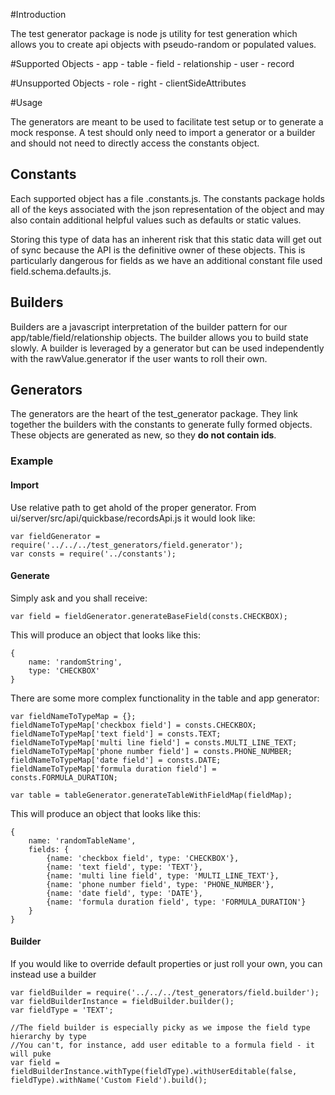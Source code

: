 #Introduction

The test generator package is node js utility for test generation which allows you to create api objects
with pseudo-random or populated values.

#Supported Objects
    - app
    - table
    - field
    - relationship
    - user
    - record

#Unsupported Objects
    - role
    - right
    - clientSideAttributes
   
#Usage

The generators are meant to be used to facilitate test setup or to generate a mock response. A test should only need to 
import a generator or a builder and should not need to directly access the constants object.

## Constants

Each supported object has a file <object>.constants.js. The constants package holds all of the keys associated
with the json representation of the object and may also contain additional helpful values such as defaults or static values.

Storing this type of data has an inherent risk that this static data will get out of sync because the API is the definitive 
owner of these objects. This is particularly dangerous for fields as we have an additional constant file used field.schema.defaults.js.

## Builders

Builders are a javascript interpretation of the builder pattern for our app/table/field/relationship objects. The builder 
allows you to build state slowly. A builder is leveraged by a generator but can be used independently with the rawValue.generator
if the user wants to roll their own.

## Generators

The generators are the heart of the test_generator package. They link together the builders with the constants to generate 
fully formed objects. These objects are generated as new, so they **do not contain ids**.

### Example
#### Import

Use relative path to get ahold of the proper generator. From ui/server/src/api/quickbase/recordsApi.js it would look like:

    var fieldGenerator = require('../../../test_generators/field.generator');
    var consts = require('../constants');

#### Generate
Simply ask and you shall receive:

    var field = fieldGenerator.generateBaseField(consts.CHECKBOX);

This will produce an object that looks like this:

    {
        name: 'randomString',
        type: 'CHECKBOX'
    }

There are some more complex functionality in the table and app generator:

    var fieldNameToTypeMap = {};
    fieldNameToTypeMap['checkbox field'] = consts.CHECKBOX;
    fieldNameToTypeMap['text field'] = consts.TEXT;
    fieldNameToTypeMap['multi line field'] = consts.MULTI_LINE_TEXT;
    fieldNameToTypeMap['phone number field'] = consts.PHONE_NUMBER;
    fieldNameToTypeMap['date field'] = consts.DATE;
    fieldNameToTypeMap['formula duration field'] = consts.FORMULA_DURATION;

    var table = tableGenerator.generateTableWithFieldMap(fieldMap);

This will produce an object that looks like this:

    {
        name: 'randomTableName',
        fields: {
            {name: 'checkbox field', type: 'CHECKBOX'},
            {name: 'text field', type: 'TEXT'},
            {name: 'multi line field', type: 'MULTI_LINE_TEXT'},
            {name: 'phone number field', type: 'PHONE_NUMBER'},
            {name: 'date field', type: 'DATE'},
            {name: 'formula duration field', type: 'FORMULA_DURATION'}
        }
    }

#### Builder

If you would like to override default properties or just roll your own, you can instead use a builder
    
    var fieldBuilder = require('../../../test_generators/field.builder');
    var fieldBuilderInstance = fieldBuilder.builder();
    var fieldType = 'TEXT';
    
    //The field builder is especially picky as we impose the field type hierarchy by type
    //You can't, for instance, add user editable to a formula field - it will puke
    var field = fieldBuilderInstance.withType(fieldType).withUserEditable(false, fieldType).withName('Custom Field').build();